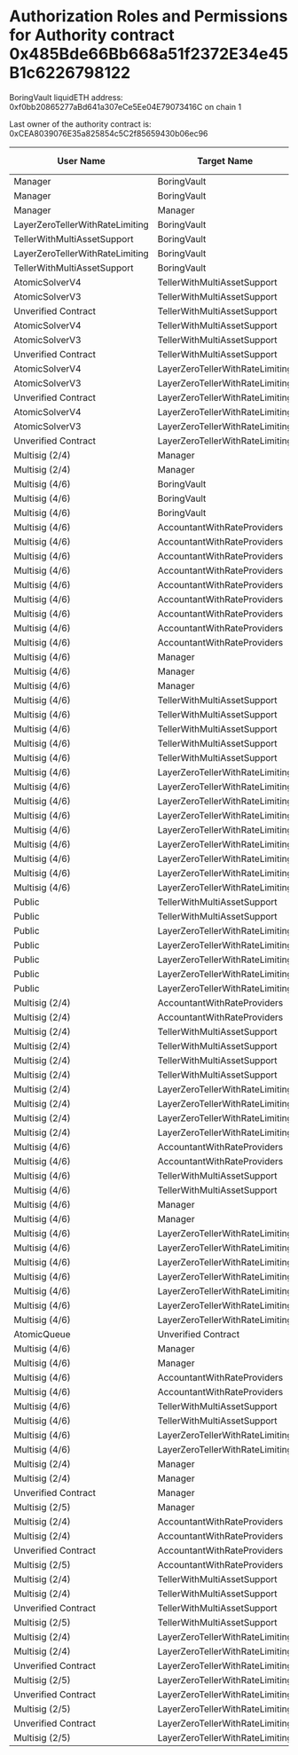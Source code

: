 # Authorization Roles and Permissions for Authority contract 0x485Bde66Bb668a51f2372E34e45B1c6226798122

BoringVault liquidETH address: 0xf0bb20865277aBd641a307eCe5Ee04E79073416C on chain 1

Last owner of the authority contract is: 0xCEA8039076E35a825854c5C2f85659430b06ec96

| User Name | Target Name | Function Name | Function Signature | User Address | Target Address |
|-----------|-------------|----------------|-------------------|--------------|----------------|
| Manager | BoringVault | manage | 0x224d8703 | 0x227975088C28DBBb4b421c6d96781a53578f19a8 | 0xf0bb20865277aBd641a307eCe5Ee04E79073416C |
| Manager | BoringVault | manage | 0xf6e715d0 | 0x227975088C28DBBb4b421c6d96781a53578f19a8 | 0xf0bb20865277aBd641a307eCe5Ee04E79073416C |
| Manager | Manager | manageVaultWithMerkleVerification | 0x244b0f6a | 0x227975088C28DBBb4b421c6d96781a53578f19a8 | 0x227975088C28DBBb4b421c6d96781a53578f19a8 |
| LayerZeroTellerWithRateLimiting | BoringVault | enter | 0x39d6ba32 | 0x9AA79C84b79816ab920bBcE20f8f74557B514734 | 0xf0bb20865277aBd641a307eCe5Ee04E79073416C |
| TellerWithMultiAssetSupport | BoringVault | enter | 0x39d6ba32 | 0x5c135e8eC99557b412b9B4492510dCfBD36066F5 | 0xf0bb20865277aBd641a307eCe5Ee04E79073416C |
| LayerZeroTellerWithRateLimiting | BoringVault | exit | 0x18457e61 | 0x9AA79C84b79816ab920bBcE20f8f74557B514734 | 0xf0bb20865277aBd641a307eCe5Ee04E79073416C |
| TellerWithMultiAssetSupport | BoringVault | exit | 0x18457e61 | 0x5c135e8eC99557b412b9B4492510dCfBD36066F5 | 0xf0bb20865277aBd641a307eCe5Ee04E79073416C |
| AtomicSolverV4 | TellerWithMultiAssetSupport | bulkWithdraw | 0x3e64ce99 | 0x566bFa809B88967c994d77ED924bebFFE80BD00C | 0x5c135e8eC99557b412b9B4492510dCfBD36066F5 |
| AtomicSolverV3 | TellerWithMultiAssetSupport | bulkWithdraw | 0x3e64ce99 | 0x989468982b08AEfA46E37CD0086142A86fa466D7 | 0x5c135e8eC99557b412b9B4492510dCfBD36066F5 |
| Unverified Contract | TellerWithMultiAssetSupport | bulkWithdraw | 0x3e64ce99 | 0x1Cc0190bc4Aaf0Ec682868cD4Db7F60e64707B6F | 0x5c135e8eC99557b412b9B4492510dCfBD36066F5 |
| AtomicSolverV4 | TellerWithMultiAssetSupport | bulkDeposit | 0x9d574420 | 0x566bFa809B88967c994d77ED924bebFFE80BD00C | 0x5c135e8eC99557b412b9B4492510dCfBD36066F5 |
| AtomicSolverV3 | TellerWithMultiAssetSupport | bulkDeposit | 0x9d574420 | 0x989468982b08AEfA46E37CD0086142A86fa466D7 | 0x5c135e8eC99557b412b9B4492510dCfBD36066F5 |
| Unverified Contract | TellerWithMultiAssetSupport | bulkDeposit | 0x9d574420 | 0x1Cc0190bc4Aaf0Ec682868cD4Db7F60e64707B6F | 0x5c135e8eC99557b412b9B4492510dCfBD36066F5 |
| AtomicSolverV4 | LayerZeroTellerWithRateLimiting | bulkWithdraw | 0x3e64ce99 | 0x566bFa809B88967c994d77ED924bebFFE80BD00C | 0x9AA79C84b79816ab920bBcE20f8f74557B514734 |
| AtomicSolverV3 | LayerZeroTellerWithRateLimiting | bulkWithdraw | 0x3e64ce99 | 0x989468982b08AEfA46E37CD0086142A86fa466D7 | 0x9AA79C84b79816ab920bBcE20f8f74557B514734 |
| Unverified Contract | LayerZeroTellerWithRateLimiting | bulkWithdraw | 0x3e64ce99 | 0x1Cc0190bc4Aaf0Ec682868cD4Db7F60e64707B6F | 0x9AA79C84b79816ab920bBcE20f8f74557B514734 |
| AtomicSolverV4 | LayerZeroTellerWithRateLimiting | bulkDeposit | 0x9d574420 | 0x566bFa809B88967c994d77ED924bebFFE80BD00C | 0x9AA79C84b79816ab920bBcE20f8f74557B514734 |
| AtomicSolverV3 | LayerZeroTellerWithRateLimiting | bulkDeposit | 0x9d574420 | 0x989468982b08AEfA46E37CD0086142A86fa466D7 | 0x9AA79C84b79816ab920bBcE20f8f74557B514734 |
| Unverified Contract | LayerZeroTellerWithRateLimiting | bulkDeposit | 0x9d574420 | 0x1Cc0190bc4Aaf0Ec682868cD4Db7F60e64707B6F | 0x9AA79C84b79816ab920bBcE20f8f74557B514734 |
| Multisig (2/4) | Manager | manageVaultWithMerkleVerification | 0x244b0f6a | 0x41DFc53B13932a2690C9790527C1967d8579a6ae | 0x227975088C28DBBb4b421c6d96781a53578f19a8 |
| Multisig (2/4) | Manager | manageVaultWithMerkleVerification | 0x244b0f6a | 0x71E2d6c34f569cC4Df5802d675B208FB8AE3Bcd6 | 0x227975088C28DBBb4b421c6d96781a53578f19a8 |
| Multisig (4/6) | BoringVault | setAuthority | 0x7a9e5e4b | 0xCEA8039076E35a825854c5C2f85659430b06ec96 | 0xf0bb20865277aBd641a307eCe5Ee04E79073416C |
| Multisig (4/6) | BoringVault | setBeforeTransferHook | 0x8929565f | 0xCEA8039076E35a825854c5C2f85659430b06ec96 | 0xf0bb20865277aBd641a307eCe5Ee04E79073416C |
| Multisig (4/6) | BoringVault | transferOwnership | 0xf2fde38b | 0xCEA8039076E35a825854c5C2f85659430b06ec96 | 0xf0bb20865277aBd641a307eCe5Ee04E79073416C |
| Multisig (4/6) | AccountantWithRateProviders | updateLower | 0x207ec0e7 | 0xCEA8039076E35a825854c5C2f85659430b06ec96 | 0x0d05D94a5F1E76C18fbeB7A13d17C8a314088198 |
| Multisig (4/6) | AccountantWithRateProviders | transferOwnership | 0xf2fde38b | 0xCEA8039076E35a825854c5C2f85659430b06ec96 | 0x0d05D94a5F1E76C18fbeB7A13d17C8a314088198 |
| Multisig (4/6) | AccountantWithRateProviders | updatePayoutAddress | 0x56200819 | 0xCEA8039076E35a825854c5C2f85659430b06ec96 | 0x0d05D94a5F1E76C18fbeB7A13d17C8a314088198 |
| Multisig (4/6) | AccountantWithRateProviders | updateManagementFee | 0xc10af4c7 | 0xCEA8039076E35a825854c5C2f85659430b06ec96 | 0x0d05D94a5F1E76C18fbeB7A13d17C8a314088198 |
| Multisig (4/6) | AccountantWithRateProviders | setAuthority | 0x7a9e5e4b | 0xCEA8039076E35a825854c5C2f85659430b06ec96 | 0x0d05D94a5F1E76C18fbeB7A13d17C8a314088198 |
| Multisig (4/6) | AccountantWithRateProviders | updateDelay | 0xbdca5fbd | 0xCEA8039076E35a825854c5C2f85659430b06ec96 | 0x0d05D94a5F1E76C18fbeB7A13d17C8a314088198 |
| Multisig (4/6) | AccountantWithRateProviders | updateDelay | 0x6a054dc9 | 0xCEA8039076E35a825854c5C2f85659430b06ec96 | 0x0d05D94a5F1E76C18fbeB7A13d17C8a314088198 |
| Multisig (4/6) | AccountantWithRateProviders | updateUpper | 0x634da58f | 0xCEA8039076E35a825854c5C2f85659430b06ec96 | 0x0d05D94a5F1E76C18fbeB7A13d17C8a314088198 |
| Multisig (4/6) | AccountantWithRateProviders | setRateProviderData | 0x4d8be07e | 0xCEA8039076E35a825854c5C2f85659430b06ec96 | 0x0d05D94a5F1E76C18fbeB7A13d17C8a314088198 |
| Multisig (4/6) | Manager | setAuthority | 0x7a9e5e4b | 0xCEA8039076E35a825854c5C2f85659430b06ec96 | 0x227975088C28DBBb4b421c6d96781a53578f19a8 |
| Multisig (4/6) | Manager | setManageRoot | 0x21801a99 | 0xCEA8039076E35a825854c5C2f85659430b06ec96 | 0x227975088C28DBBb4b421c6d96781a53578f19a8 |
| Multisig (4/6) | Manager | transferOwnership | 0xf2fde38b | 0xCEA8039076E35a825854c5C2f85659430b06ec96 | 0x227975088C28DBBb4b421c6d96781a53578f19a8 |
| Multisig (4/6) | TellerWithMultiAssetSupport | transferOwnership | 0xf2fde38b | 0xCEA8039076E35a825854c5C2f85659430b06ec96 | 0x5c135e8eC99557b412b9B4492510dCfBD36066F5 |
| Multisig (4/6) | TellerWithMultiAssetSupport | addAsset | 0x298410e5 | 0xCEA8039076E35a825854c5C2f85659430b06ec96 | 0x5c135e8eC99557b412b9B4492510dCfBD36066F5 |
| Multisig (4/6) | TellerWithMultiAssetSupport | setShareLockPeriod | 0x12056e2d | 0xCEA8039076E35a825854c5C2f85659430b06ec96 | 0x5c135e8eC99557b412b9B4492510dCfBD36066F5 |
| Multisig (4/6) | TellerWithMultiAssetSupport | setAuthority | 0x7a9e5e4b | 0xCEA8039076E35a825854c5C2f85659430b06ec96 | 0x5c135e8eC99557b412b9B4492510dCfBD36066F5 |
| Multisig (4/6) | TellerWithMultiAssetSupport | removeAsset | 0x4a5e42b1 | 0xCEA8039076E35a825854c5C2f85659430b06ec96 | 0x5c135e8eC99557b412b9B4492510dCfBD36066F5 |
| Multisig (4/6) | LayerZeroTellerWithRateLimiting | setDelegate | 0xca5eb5e1 | 0xCEA8039076E35a825854c5C2f85659430b06ec96 | 0x9AA79C84b79816ab920bBcE20f8f74557B514734 |
| Multisig (4/6) | LayerZeroTellerWithRateLimiting | setChainGasLimit | 0x1568fc58 | 0xCEA8039076E35a825854c5C2f85659430b06ec96 | 0x9AA79C84b79816ab920bBcE20f8f74557B514734 |
| Multisig (4/6) | LayerZeroTellerWithRateLimiting | transferOwnership | 0xf2fde38b | 0xCEA8039076E35a825854c5C2f85659430b06ec96 | 0x9AA79C84b79816ab920bBcE20f8f74557B514734 |
| Multisig (4/6) | LayerZeroTellerWithRateLimiting | setShareLockPeriod | 0x12056e2d | 0xCEA8039076E35a825854c5C2f85659430b06ec96 | 0x9AA79C84b79816ab920bBcE20f8f74557B514734 |
| Multisig (4/6) | LayerZeroTellerWithRateLimiting | allowMessagesToChain | 0xb5ba6182 | 0xCEA8039076E35a825854c5C2f85659430b06ec96 | 0x9AA79C84b79816ab920bBcE20f8f74557B514734 |
| Multisig (4/6) | LayerZeroTellerWithRateLimiting | setAuthority | 0x7a9e5e4b | 0xCEA8039076E35a825854c5C2f85659430b06ec96 | 0x9AA79C84b79816ab920bBcE20f8f74557B514734 |
| Multisig (4/6) | LayerZeroTellerWithRateLimiting | allowMessagesFromChain | 0x202eac57 | 0xCEA8039076E35a825854c5C2f85659430b06ec96 | 0x9AA79C84b79816ab920bBcE20f8f74557B514734 |
| Multisig (4/6) | LayerZeroTellerWithRateLimiting | addChain | 0x34dafd6b | 0xCEA8039076E35a825854c5C2f85659430b06ec96 | 0x9AA79C84b79816ab920bBcE20f8f74557B514734 |
| Multisig (4/6) | LayerZeroTellerWithRateLimiting | updateAssetData | 0x8dfd8ba1 | 0xCEA8039076E35a825854c5C2f85659430b06ec96 | 0x9AA79C84b79816ab920bBcE20f8f74557B514734 |
| Public | TellerWithMultiAssetSupport | deposit | 0x0efe6a8b | any_address | 0x5c135e8eC99557b412b9B4492510dCfBD36066F5 |
| Public | TellerWithMultiAssetSupport | depositWithPermit | 0x3d935d9e | any_address | 0x5c135e8eC99557b412b9B4492510dCfBD36066F5 |
| Public | LayerZeroTellerWithRateLimiting | depositWithPermit | 0x3d935d9e | any_address | 0x9AA79C84b79816ab920bBcE20f8f74557B514734 |
| Public | LayerZeroTellerWithRateLimiting | bridge | 0x05921740 | any_address | 0x9AA79C84b79816ab920bBcE20f8f74557B514734 |
| Public | LayerZeroTellerWithRateLimiting | deposit | 0x0efe6a8b | any_address | 0x9AA79C84b79816ab920bBcE20f8f74557B514734 |
| Public | LayerZeroTellerWithRateLimiting | depositAndBridgeWithPermit | 0x94f51289 | any_address | 0x9AA79C84b79816ab920bBcE20f8f74557B514734 |
| Public | LayerZeroTellerWithRateLimiting | depositAndBridge | 0xcab716e8 | any_address | 0x9AA79C84b79816ab920bBcE20f8f74557B514734 |
| Multisig (2/4) | AccountantWithRateProviders | updateExchangeRate | 0x3458113d | 0x41DFc53B13932a2690C9790527C1967d8579a6ae | 0x0d05D94a5F1E76C18fbeB7A13d17C8a314088198 |
| Multisig (2/4) | AccountantWithRateProviders | updateExchangeRate | 0x3458113d | 0x71E2d6c34f569cC4Df5802d675B208FB8AE3Bcd6 | 0x0d05D94a5F1E76C18fbeB7A13d17C8a314088198 |
| Multisig (2/4) | TellerWithMultiAssetSupport | removeAsset | 0x4a5e42b1 | 0x41DFc53B13932a2690C9790527C1967d8579a6ae | 0x5c135e8eC99557b412b9B4492510dCfBD36066F5 |
| Multisig (2/4) | TellerWithMultiAssetSupport | removeAsset | 0x4a5e42b1 | 0x71E2d6c34f569cC4Df5802d675B208FB8AE3Bcd6 | 0x5c135e8eC99557b412b9B4492510dCfBD36066F5 |
| Multisig (2/4) | TellerWithMultiAssetSupport | Unknown Function | 0x992b5501 | 0x41DFc53B13932a2690C9790527C1967d8579a6ae | 0x5c135e8eC99557b412b9B4492510dCfBD36066F5 |
| Multisig (2/4) | TellerWithMultiAssetSupport | Unknown Function | 0x992b5501 | 0x71E2d6c34f569cC4Df5802d675B208FB8AE3Bcd6 | 0x5c135e8eC99557b412b9B4492510dCfBD36066F5 |
| Multisig (2/4) | LayerZeroTellerWithRateLimiting | refundDeposit | 0x46b563f4 | 0x41DFc53B13932a2690C9790527C1967d8579a6ae | 0x9AA79C84b79816ab920bBcE20f8f74557B514734 |
| Multisig (2/4) | LayerZeroTellerWithRateLimiting | refundDeposit | 0x46b563f4 | 0x71E2d6c34f569cC4Df5802d675B208FB8AE3Bcd6 | 0x9AA79C84b79816ab920bBcE20f8f74557B514734 |
| Multisig (2/4) | LayerZeroTellerWithRateLimiting | updateAssetData | 0x8dfd8ba1 | 0x41DFc53B13932a2690C9790527C1967d8579a6ae | 0x9AA79C84b79816ab920bBcE20f8f74557B514734 |
| Multisig (2/4) | LayerZeroTellerWithRateLimiting | updateAssetData | 0x8dfd8ba1 | 0x71E2d6c34f569cC4Df5802d675B208FB8AE3Bcd6 | 0x9AA79C84b79816ab920bBcE20f8f74557B514734 |
| Multisig (4/6) | AccountantWithRateProviders | pause | 0x8456cb59 | 0xCEA8039076E35a825854c5C2f85659430b06ec96 | 0x0d05D94a5F1E76C18fbeB7A13d17C8a314088198 |
| Multisig (4/6) | AccountantWithRateProviders | unpause | 0x3f4ba83a | 0xCEA8039076E35a825854c5C2f85659430b06ec96 | 0x0d05D94a5F1E76C18fbeB7A13d17C8a314088198 |
| Multisig (4/6) | TellerWithMultiAssetSupport | pause | 0x8456cb59 | 0xCEA8039076E35a825854c5C2f85659430b06ec96 | 0x5c135e8eC99557b412b9B4492510dCfBD36066F5 |
| Multisig (4/6) | TellerWithMultiAssetSupport | unpause | 0x3f4ba83a | 0xCEA8039076E35a825854c5C2f85659430b06ec96 | 0x5c135e8eC99557b412b9B4492510dCfBD36066F5 |
| Multisig (4/6) | Manager | pause | 0x8456cb59 | 0xCEA8039076E35a825854c5C2f85659430b06ec96 | 0x227975088C28DBBb4b421c6d96781a53578f19a8 |
| Multisig (4/6) | Manager | unpause | 0x3f4ba83a | 0xCEA8039076E35a825854c5C2f85659430b06ec96 | 0x227975088C28DBBb4b421c6d96781a53578f19a8 |
| Multisig (4/6) | LayerZeroTellerWithRateLimiting | unpause | 0x3f4ba83a | 0xCEA8039076E35a825854c5C2f85659430b06ec96 | 0x9AA79C84b79816ab920bBcE20f8f74557B514734 |
| Multisig (4/6) | LayerZeroTellerWithRateLimiting | stopMessagesToChain | 0x45ad6063 | 0xCEA8039076E35a825854c5C2f85659430b06ec96 | 0x9AA79C84b79816ab920bBcE20f8f74557B514734 |
| Multisig (4/6) | LayerZeroTellerWithRateLimiting | stopMessagesFromChain | 0xd555f368 | 0xCEA8039076E35a825854c5C2f85659430b06ec96 | 0x9AA79C84b79816ab920bBcE20f8f74557B514734 |
| Multisig (4/6) | LayerZeroTellerWithRateLimiting | setInboundRateLimits | 0xf51b1aca | 0xCEA8039076E35a825854c5C2f85659430b06ec96 | 0x9AA79C84b79816ab920bBcE20f8f74557B514734 |
| Multisig (4/6) | LayerZeroTellerWithRateLimiting | removeChain | 0x55a2d64d | 0xCEA8039076E35a825854c5C2f85659430b06ec96 | 0x9AA79C84b79816ab920bBcE20f8f74557B514734 |
| Multisig (4/6) | LayerZeroTellerWithRateLimiting | pause | 0x8456cb59 | 0xCEA8039076E35a825854c5C2f85659430b06ec96 | 0x9AA79C84b79816ab920bBcE20f8f74557B514734 |
| Multisig (4/6) | LayerZeroTellerWithRateLimiting | setOutboundRateLimits | 0xe96e38e2 | 0xCEA8039076E35a825854c5C2f85659430b06ec96 | 0x9AA79C84b79816ab920bBcE20f8f74557B514734 |
| AtomicQueue | Unverified Contract | Unknown Function | 0x2ddd62ce | 0xD45884B592E316eB816199615A95C182F75dea07 | 0x1Cc0190bc4Aaf0Ec682868cD4Db7F60e64707B6F |
| Multisig (4/6) | Manager | pause | 0x8456cb59 | 0xCEA8039076E35a825854c5C2f85659430b06ec96 | 0x227975088C28DBBb4b421c6d96781a53578f19a8 |
| Multisig (4/6) | Manager | unpause | 0x3f4ba83a | 0xCEA8039076E35a825854c5C2f85659430b06ec96 | 0x227975088C28DBBb4b421c6d96781a53578f19a8 |
| Multisig (4/6) | AccountantWithRateProviders | pause | 0x8456cb59 | 0xCEA8039076E35a825854c5C2f85659430b06ec96 | 0x0d05D94a5F1E76C18fbeB7A13d17C8a314088198 |
| Multisig (4/6) | AccountantWithRateProviders | unpause | 0x3f4ba83a | 0xCEA8039076E35a825854c5C2f85659430b06ec96 | 0x0d05D94a5F1E76C18fbeB7A13d17C8a314088198 |
| Multisig (4/6) | TellerWithMultiAssetSupport | pause | 0x8456cb59 | 0xCEA8039076E35a825854c5C2f85659430b06ec96 | 0x5c135e8eC99557b412b9B4492510dCfBD36066F5 |
| Multisig (4/6) | TellerWithMultiAssetSupport | unpause | 0x3f4ba83a | 0xCEA8039076E35a825854c5C2f85659430b06ec96 | 0x5c135e8eC99557b412b9B4492510dCfBD36066F5 |
| Multisig (4/6) | LayerZeroTellerWithRateLimiting | pause | 0x8456cb59 | 0xCEA8039076E35a825854c5C2f85659430b06ec96 | 0x9AA79C84b79816ab920bBcE20f8f74557B514734 |
| Multisig (4/6) | LayerZeroTellerWithRateLimiting | unpause | 0x3f4ba83a | 0xCEA8039076E35a825854c5C2f85659430b06ec96 | 0x9AA79C84b79816ab920bBcE20f8f74557B514734 |
| Multisig (2/4) | Manager | pause | 0x8456cb59 | 0x41DFc53B13932a2690C9790527C1967d8579a6ae | 0x227975088C28DBBb4b421c6d96781a53578f19a8 |
| Multisig (2/4) | Manager | pause | 0x8456cb59 | 0x71E2d6c34f569cC4Df5802d675B208FB8AE3Bcd6 | 0x227975088C28DBBb4b421c6d96781a53578f19a8 |
| Unverified Contract | Manager | pause | 0x8456cb59 | 0x9AF1298993DC1f397973C62A5D47a284CF76844D | 0x227975088C28DBBb4b421c6d96781a53578f19a8 |
| Multisig (2/5) | Manager | pause | 0x8456cb59 | 0x523455838764e0ECf9adD7eAB8c1DAB86B0c6D7b | 0x227975088C28DBBb4b421c6d96781a53578f19a8 |
| Multisig (2/4) | AccountantWithRateProviders | pause | 0x8456cb59 | 0x41DFc53B13932a2690C9790527C1967d8579a6ae | 0x0d05D94a5F1E76C18fbeB7A13d17C8a314088198 |
| Multisig (2/4) | AccountantWithRateProviders | pause | 0x8456cb59 | 0x71E2d6c34f569cC4Df5802d675B208FB8AE3Bcd6 | 0x0d05D94a5F1E76C18fbeB7A13d17C8a314088198 |
| Unverified Contract | AccountantWithRateProviders | pause | 0x8456cb59 | 0x9AF1298993DC1f397973C62A5D47a284CF76844D | 0x0d05D94a5F1E76C18fbeB7A13d17C8a314088198 |
| Multisig (2/5) | AccountantWithRateProviders | pause | 0x8456cb59 | 0x523455838764e0ECf9adD7eAB8c1DAB86B0c6D7b | 0x0d05D94a5F1E76C18fbeB7A13d17C8a314088198 |
| Multisig (2/4) | TellerWithMultiAssetSupport | pause | 0x8456cb59 | 0x41DFc53B13932a2690C9790527C1967d8579a6ae | 0x5c135e8eC99557b412b9B4492510dCfBD36066F5 |
| Multisig (2/4) | TellerWithMultiAssetSupport | pause | 0x8456cb59 | 0x71E2d6c34f569cC4Df5802d675B208FB8AE3Bcd6 | 0x5c135e8eC99557b412b9B4492510dCfBD36066F5 |
| Unverified Contract | TellerWithMultiAssetSupport | pause | 0x8456cb59 | 0x9AF1298993DC1f397973C62A5D47a284CF76844D | 0x5c135e8eC99557b412b9B4492510dCfBD36066F5 |
| Multisig (2/5) | TellerWithMultiAssetSupport | pause | 0x8456cb59 | 0x523455838764e0ECf9adD7eAB8c1DAB86B0c6D7b | 0x5c135e8eC99557b412b9B4492510dCfBD36066F5 |
| Multisig (2/4) | LayerZeroTellerWithRateLimiting | pause | 0x8456cb59 | 0x41DFc53B13932a2690C9790527C1967d8579a6ae | 0x9AA79C84b79816ab920bBcE20f8f74557B514734 |
| Multisig (2/4) | LayerZeroTellerWithRateLimiting | pause | 0x8456cb59 | 0x71E2d6c34f569cC4Df5802d675B208FB8AE3Bcd6 | 0x9AA79C84b79816ab920bBcE20f8f74557B514734 |
| Unverified Contract | LayerZeroTellerWithRateLimiting | pause | 0x8456cb59 | 0x9AF1298993DC1f397973C62A5D47a284CF76844D | 0x9AA79C84b79816ab920bBcE20f8f74557B514734 |
| Multisig (2/5) | LayerZeroTellerWithRateLimiting | pause | 0x8456cb59 | 0x523455838764e0ECf9adD7eAB8c1DAB86B0c6D7b | 0x9AA79C84b79816ab920bBcE20f8f74557B514734 |
| Unverified Contract | LayerZeroTellerWithRateLimiting | stopMessagesToChain | 0x45ad6063 | 0x9AF1298993DC1f397973C62A5D47a284CF76844D | 0x9AA79C84b79816ab920bBcE20f8f74557B514734 |
| Multisig (2/5) | LayerZeroTellerWithRateLimiting | stopMessagesToChain | 0x45ad6063 | 0x523455838764e0ECf9adD7eAB8c1DAB86B0c6D7b | 0x9AA79C84b79816ab920bBcE20f8f74557B514734 |
| Unverified Contract | LayerZeroTellerWithRateLimiting | stopMessagesFromChain | 0xd555f368 | 0x9AF1298993DC1f397973C62A5D47a284CF76844D | 0x9AA79C84b79816ab920bBcE20f8f74557B514734 |
| Multisig (2/5) | LayerZeroTellerWithRateLimiting | stopMessagesFromChain | 0xd555f368 | 0x523455838764e0ECf9adD7eAB8c1DAB86B0c6D7b | 0x9AA79C84b79816ab920bBcE20f8f74557B514734 |
